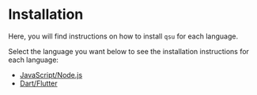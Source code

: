 # Installation

Here, you will find instructions on how to install `qsu` for each language.

Select the language you want below to see the installation instructions for each language:

- [JavaScript/Node.js](/installation/javascript.md)
- [Dart/Flutter](/installation/dart.md)
